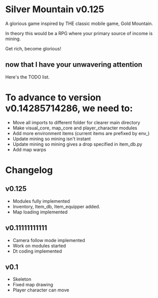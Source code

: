 # Silver Mountain v0.125
A glorious game inspired by THE classic mobile game, Gold Mountain.

In theory this would be a RPG where your primary source of income is mining.

Get rich, become glorious!

## now that I have your unwavering attention
Here's the TODO list.

# To advance to version v0.14285714286, we need to:
- Move all imports to different folder for clearer main directory
- Make visual_core, map_core and player_character modules
- Add more environment items (current items are prefixed by env_)
- Update mining so mining isn't instant
- Update mining so mining gives a drop specified in item_db.py
- Add map warps

# Changelog
## v0.125
- Modules fully implemented
- Inventory, Item_db, Item_equipper added.
- Map loading implemented

## v0.11111111111
- Camera follow mode implemented
- Work on modules started
- Dt coding implemented

## v0.1
- Skeleton
- Fixed map drawing
- Player character can move
